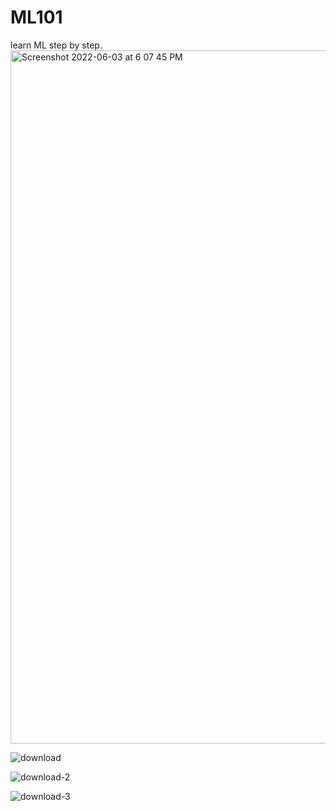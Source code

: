 # ML101
learn ML step by step. 
<img width="1109" alt="Screenshot 2022-06-03 at 6 07 45 PM" src="https://user-images.githubusercontent.com/99118678/171853366-1f2a83f5-9e1b-442a-bfbc-3a0cc999fa1d.png">

![download](https://user-images.githubusercontent.com/99118678/174416508-6ff19843-1e48-4780-864e-e904664865bc.png)

![download-2](https://user-images.githubusercontent.com/99118678/176564020-81b12634-f5ab-4e78-990f-813917b27e96.jpg)

![download-3](https://user-images.githubusercontent.com/99118678/176794332-9d1d5ab3-7b74-4fea-870b-3a248c00a864.jpg)
